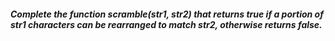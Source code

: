 ##### Complete the function scramble(str1, str2) that returns true if a portion of str1 characters can be rearranged to match str2, otherwise returns false.

